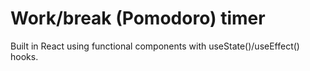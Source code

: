 # Work/break (Pomodoro) timer

Built in React using functional components with useState()/useEffect() hooks.
